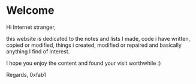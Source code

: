 # Welcome

Hi Internet stranger,

this website is dedicated to the notes and lists I made, code i have written, copied or modified, things i created, modified or repaired and basically anything I find of interest.

I hope you enjoy the content and found your visit worthwhile :)

Regards,
0xfab1

